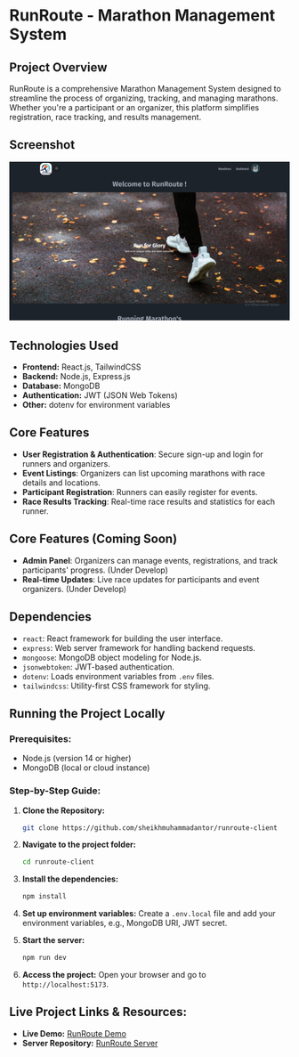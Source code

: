 # RunRoute - Marathon Management System

## Project Overview

RunRoute is a comprehensive Marathon Management System designed to streamline the process of organizing, tracking, and managing marathons. Whether you're a participant or an organizer, this platform simplifies registration, race tracking, and results management.

## Screenshot

![RunRoute Screenshot](./assets/demo-image.png)

## Technologies Used

- **Frontend:** React.js, TailwindCSS
- **Backend:** Node.js, Express.js
- **Database:** MongoDB
- **Authentication:** JWT (JSON Web Tokens)
- **Other:** dotenv for environment variables

## Core Features

- **User Registration & Authentication**: Secure sign-up and login for runners and organizers.
- **Event Listings**: Organizers can list upcoming marathons with race details and locations.
- **Participant Registration**: Runners can easily register for events.
- **Race Results Tracking**: Real-time race results and statistics for each runner.

## Core Features (Coming Soon)

- **Admin Panel**: Organizers can manage events, registrations, and track participants' progress.  (Under Develop)
- **Real-time Updates**: Live race updates for participants and event organizers.  (Under Develop)

## Dependencies

- `react`: React framework for building the user interface.
- `express`: Web server framework for handling backend requests.
- `mongoose`: MongoDB object modeling for Node.js.
- `jsonwebtoken`: JWT-based authentication.
- `dotenv`: Loads environment variables from `.env` files.
- `tailwindcss`: Utility-first CSS framework for styling.

## Running the Project Locally

### Prerequisites:

- Node.js (version 14 or higher)
- MongoDB (local or cloud instance)

### Step-by-Step Guide:

1. **Clone the Repository:**

   ```bash
   git clone https://github.com/sheikhmuhammadantor/runroute-client
   ```

2. **Navigate to the project folder:**

   ```bash
   cd runroute-client
   ```

3. **Install the dependencies:**

   ```bash
   npm install
   ```

4. **Set up environment variables:**
   Create a `.env.local` file and add your environment variables, e.g., MongoDB URI, JWT secret.

5. **Start the server:**

   ```bash
   npm run dev
   ```

6. **Access the project:**
   Open your browser and go to `http://localhost:5173`.

## Live Project Links & Resources:

- **Live Demo:** [RunRoute Demo](https://runroute.netlify.app/)
- **Server Repository:** [RunRoute Server](https://github.com/sheikhmuhammadantor/runroute-server)
